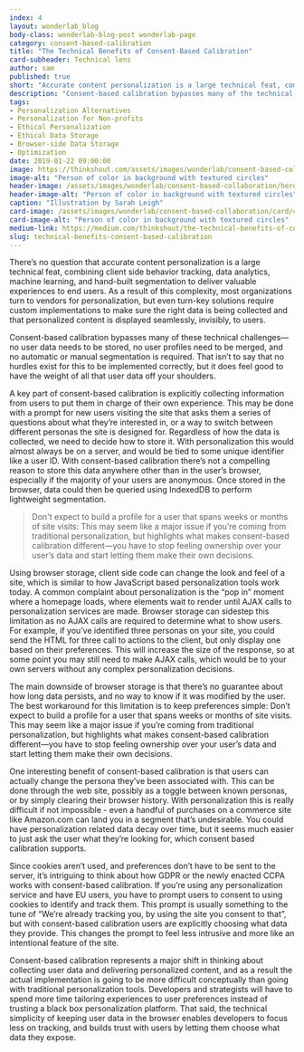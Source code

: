 ```yaml
---
index: 4
layout: wonderlab_blog
body-class: wonderlab-blog-post wonderlab-page
category: consent-based-calibration
title: "The Technical Benefits of Consent-Based Calibration"
card-subheader: Technical lens
author: sam
published: true
short: "Accurate content personalization is a large technical feat, combining client side behavior tracking, data analytics, machine learning, and hand-built segmentation to deliver valuable experiences to end users. Consent-based calibration bypasses many of these technical challenges."
description: "Consent-based calibration bypasses many of the technical challenge and privacy risks of personalization."
tags:
- Personalization Alternatives
- Personalization for Non-profits
- Ethical Personalization
- Ethical Data Storage
- Browser-side Data Storage
- Optimization
date: 2019-01-22 09:00:00
image: https://thinkshout.com/assets/images/wonderlab/consent-based-collaboration/card/cbc-tech-card.jpg
image-alt: "Person of color in background with textured circles"
header-image: /assets/images/wonderlab/consent-based-collaboration/hero/cbc-tech.jpg
header-image-alt: "Person of color in background with textured circles"
caption: "Illustration by Sarah Leigh"
card-image: /assets/images/wonderlab/consent-based-collaboration/card/cbc-tech-card.jpg
card-image-alt: "Person of color in background with textured circles"
medium-link: https://medium.com/thinkshout/the-technical-benefits-of-consent-based-calibration-465909fd6ab7
slug: technical-benefits-consent-based-calibration
---
```


There’s no question that accurate content personalization is a large technical feat, combining client side behavior tracking, data analytics, machine learning, and hand-built segmentation to deliver valuable experiences to end users. As a result of this complexity, most organizations turn to vendors for personalization, but even turn-key solutions require custom implementations to make sure the right data is being collected and that personalized content is displayed seamlessly, invisibly, to users.

Consent-based calibration bypasses many of these technical challenges—no user data needs to be stored, no user profiles need to be merged, and no automatic or manual segmentation is required. That isn’t to say that no hurdles exist for this to be implemented correctly, but it does feel good to have the weight of all that user data off your shoulders.

A key part of consent-based calibration is explicitly collecting information from users to put them in charge of their own experience. This may be done with a prompt for new users visiting the site that asks them a series of questions about what they’re interested in, or a way to switch between different personas the site is designed for. Regardless of how the data is collected, we need to decide how to store it. With personalization this would almost always be on a server, and would be tied to some unique identifier like a user ID. With consent-based calibration there’s not a compelling reason to store this data anywhere other than in the user’s browser, especially if the majority of your users are anonymous. Once stored in the browser, data could then be queried using IndexedDB to perform lightweight segmentation.

>Don't expect to build a profile for a user that spans weeks or months of site visits: This may seem like a major issue  if you’re coming from traditional personalization, but highlights what makes consent-based calibration different—you have to stop feeling ownership over your user’s data and start letting them make their own decisions.

Using browser storage, client side code can change the look and feel of a site, which is similar to how JavaScript based personalization tools work today. A common complaint about personalization is the “pop in” moment where a homepage loads, where elements wait to render until AJAX calls to personalization services are made. Browser storage can sidestep this limitation as no AJAX calls are required to determine what to show users. For example, if you’ve identified three personas on your site, you could send the HTML for three call to actions to the client, but only display one based on their preferences. This will increase the size of the response, so at some point you may still need to make AJAX calls, which would be to your own servers without any complex personalization decisions.

The main downside of browser storage is that there’s no guarantee about how long data persists, and no way to know if it was modified by the user. The best workaround for this limitation is to keep preferences simple: Don’t expect to build a profile for a user that spans weeks or months of site visits. This may seem like a major issue if you’re coming from traditional personalization, but highlights what makes consent-based calibration different—you have to stop feeling ownership over your user’s data and start letting them make their own decisions.

One interesting benefit of consent-based calibration is that users can actually change the persona they’ve been associated with. This can be done through the web site, possibly as a toggle between known personas, or by simply clearing their browser history. With personalization this is really difficult if not impossible - even a handful of purchases on a commerce site like Amazon.com can land you in a segment that’s undesirable. You could have personalization related data decay over time, but it seems much easier to just ask the user what they’re looking for, which consent based calibration supports.

Since cookies aren’t used, and preferences don’t have to be sent to the server, it’s intriguing to think about how GDPR or the newly enacted CCPA works with consent-based calibration. If you’re using any personalization service and have EU users, you have to prompt users to consent to using cookies to identify and track them. This prompt is usually something to the tune of “We’re already tracking you, by using the site you consent to that”, but with consent-based calibration users are explicitly choosing what data they provide. This changes the prompt to feel less intrusive and more like an intentional feature of the site.

Consent-based calibration represents a major shift in thinking about collecting user data and delivering personalized content, and as a result the actual implementation is going to be more difficult conceptually than going with traditional personalization tools. Developers and strategists will have to spend more time tailoring experiences to user preferences instead of trusting a black box personalization platform. That said, the technical simplicity of keeping user data in the browser enables developers to focus less on tracking, and builds trust with users by letting them choose what data they expose.
